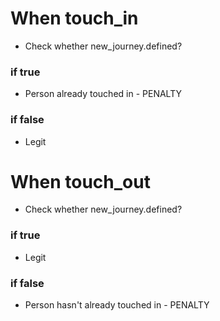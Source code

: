 # When touch_in

* Check whether new_journey.defined?

### if true

* Person already touched in - PENALTY

### if false

* Legit





# When touch_out

* Check whether new_journey.defined?

### if true

* Legit

### if false

* Person hasn't already touched in - PENALTY
